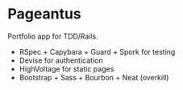 Pageantus
=========

Portfolio app for TDD/Rails.

- RSpec + Capybara + Guard + Spork for testing
- Devise for authentication
- HighVoltage for static pages
- Bootstrap + Sass + Bourbon + Neat (overkill)
